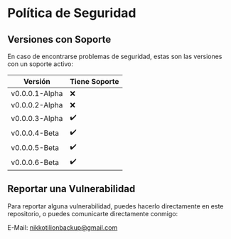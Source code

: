# Política de Seguridad

## Versiones con Soporte

En caso de encontrarse problemas de seguridad, estas son las versiones con un soporte activo:

|     Versión      |    Tiene Soporte   |
| ---------------- | ------------------ |
|  v0.0.0.1-Alpha  |        :x:         |
|  v0.0.0.2-Alpha  |        :x:         |
|  v0.0.0.3-Alpha  | :heavy_check_mark: |
|  v0.0.0.4-Beta   | :heavy_check_mark: |
|  v0.0.0.5-Beta   | :heavy_check_mark: |
|  v0.0.0.6-Beta   | :heavy_check_mark: |

## Reportar una Vulnerabilidad

Para reportar alguna vulnerabilidad, puedes hacerlo directamente en este repositorio, o puedes comunicarte directamente conmigo:

E-Mail: nikkotilionbackup@gmail.com
